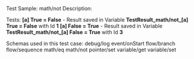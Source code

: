 Test Sample: math/not
Description: 

Tests:
	**[a] True = False** - Result saved in Variable **TestResult_math/not_[a] True = False** with Id **1**
	**[a] False = True** - Result saved in Variable **TestResult_math/not_[a] False = True** with Id **3**

Schemas used in this test case:
	debug/log
	event/onStart
	flow/branch
	flow/sequence
	math/eq
	math/not
	pointer/set
	variable/get
	variable/set
